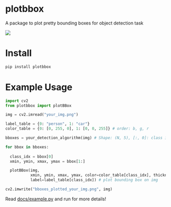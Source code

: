 # plotbbox
A package to plot pretty bounding boxes for object detection task

![](https://raw.githubusercontent.com/developer0hye/plotbbox/master/figures/figure_1_examples.png)


# Install
```python
pip install plotbbox
```

# Example Usage


```python
import cv2
from plotbbox import plotBBox

img = cv2.imread("your_img.png")

label_table = {0: "person", 1: "car"}
color_table = {0: [0, 255, 0], 1: [0, 0, 255]} # order: b, g, r

bboxes = your_detection_algorithm(img) # Shape: (N, 5), [:, 0]: class index, [:, 1:]: xmin, ymin, xmax, ymax

for bbox in bboxes:
  
  class_idx = bbox[0]
  xmin, ymin, xmax, ymax = bbox[1:]

  plotBBox(img, 
           xmin, ymin, xmax, ymax, color=color_table[class_idx], thickness=1, 
           label=label_table[class_idx]) # plot bounding box on img

cv2.imwrite("bboxes_plotted_your_img.png", img)
```
Read [docs/example.py](https://github.com/developer0hye/plotbbox/blob/main/docs/example.py) and run for more details!
